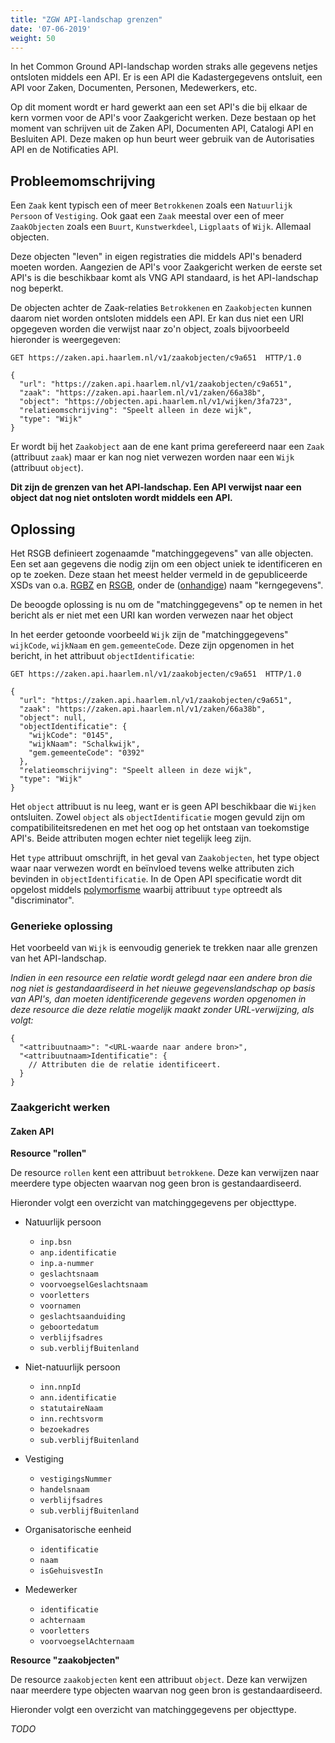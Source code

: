 ```yaml
---
title: "ZGW API-landschap grenzen"
date: '07-06-2019'
weight: 50
---
```


In het Common Ground API-landschap worden straks alle gegevens netjes ontsloten 
middels een API. Er is een API die Kadastergegevens ontsluit, een API voor 
Zaken, Documenten, Personen, Medewerkers, etc.

Op dit moment wordt er hard gewerkt aan een set API's die bij elkaar de
kern vormen voor de API's voor Zaakgericht werken. Deze bestaan op het moment
van schrijven uit de Zaken API, Documenten API, Catalogi API en Besluiten API.
Deze maken op hun beurt weer gebruik van de Autorisaties API en de Notificaties 
API.

## Probleemomschrijving

Een `Zaak` kent typisch een of meer `Betrokkenen` zoals een 
`Natuurlijk Persoon` of `Vestiging`. Ook gaat een `Zaak` meestal over een of 
meer `ZaakObjecten` zoals een `Buurt`, `Kunstwerkdeel`, `Ligplaats` of `Wijk`. 
Allemaal objecten.

Deze objecten "leven" in eigen registraties die middels API's benaderd moeten 
worden. Aangezien de API's voor Zaakgericht werken de eerste set API's is die 
beschikbaar komt als VNG API standaard, is het API-landschap nog beperkt.

De objecten achter de Zaak-relaties `Betrokkenen` en `Zaakobjecten` kunnen 
daarom niet worden ontsloten middels een API. Er kan dus niet een URI opgegeven
worden die verwijst naar zo'n object, zoals bijvoorbeeld hieronder is 
weergegeven:

```http
GET https://zaken.api.haarlem.nl/v1/zaakobjecten/c9a651  HTTP/1.0

{
  "url": "https://zaken.api.haarlem.nl/v1/zaakobjecten/c9a651",
  "zaak": "https://zaken.api.haarlem.nl/v1/zaken/66a38b",
  "object": "https://objecten.api.haarlem.nl/v1/wijken/3fa723",
  "relatieomschrijving": "Speelt alleen in deze wijk",
  "type": "Wijk"
}
```

Er wordt bij het `Zaakobject` aan de ene kant prima gerefereerd naar een `Zaak`
(attribuut `zaak`) maar er kan nog niet verwezen worden naar een `Wijk`
(attribuut `object`).

**Dit zijn de grenzen van het API-landschap. Een API verwijst naar een object
dat nog niet ontsloten wordt middels een API.**

## Oplossing

Het RSGB definieert zogenaamde "matchinggegevens" van alle objecten. Een set 
aan gegevens die nodig zijn om een object uniek te identificeren en op te 
zoeken. Deze staan het meest helder vermeld in de gepubliceerde XSDs van o.a. 
[RGBZ] en [RSGB], onder de ([onhandige][matching-vs-kern-gegevens]) naam 
"kerngegevens".

De beoogde oplossing is nu om de "matchinggegevens" op te nemen in het bericht 
als er niet met een URI kan worden verwezen naar het object

In het eerder getoonde voorbeeld `Wijk` zijn de "matchinggegevens" `wijkCode`, 
`wijkNaam` en `gem.gemeenteCode`. Deze zijn opgenomen in het bericht, in het 
attribuut `objectIdentificatie`:

```http
GET https://zaken.api.haarlem.nl/v1/zaakobjecten/c9a651  HTTP/1.0

{
  "url": "https://zaken.api.haarlem.nl/v1/zaakobjecten/c9a651",
  "zaak": "https://zaken.api.haarlem.nl/v1/zaken/66a38b",
  "object": null,
  "objectIdentificatie": {
    "wijkCode": "0145",
    "wijkNaam": "Schalkwijk",
    "gem.gemeenteCode": "0392"
  },
  "relatieomschrijving": "Speelt alleen in deze wijk",
  "type": "Wijk"
}
```

Het `object` attribuut is nu leeg, want er is geen API beschikbaar die `Wijken`
ontsluiten. Zowel `object` als `objectIdentificatie` mogen gevuld zijn om
compatibiliteitsredenen en met het oog op het ontstaan van toekomstige API's.
Beide attributen mogen echter niet tegelijk leeg zijn.

Het `type` attribuut omschrijft, in het geval van `Zaakobjecten`, het type 
object waar naar verwezen wordt en beïnvloed tevens welke attributen zich 
bevinden in `objectIdentificatie`. In de Open API specificatie wordt dit 
opgelost middels [polymorfisme] waarbij attribuut `type` optreedt als 
"discriminator".

### Generieke oplossing

Het voorbeeld van `Wijk` is eenvoudig generiek te trekken naar alle grenzen van
het API-landschap.

*Indien in een resource een relatie wordt gelegd naar een andere bron die nog 
niet is gestandaardiseerd in het nieuwe gegevenslandschap op basis van API's, 
dan moeten identificerende gegevens worden opgenomen in deze resource die deze
relatie mogelijk maakt zonder URL-verwijzing, als volgt:*

```
{
  "<attribuutnaam>": "<URL-waarde naar andere bron>",
  "<attribuutnaam>Identificatie": {
    // Attributen die de relatie identificeert.
  }
}
```

### Zaakgericht werken

#### Zaken API

**Resource "rollen"**

De resource `rollen` kent een attribuut `betrokkene`. Deze kan verwijzen naar 
meerdere type objecten waarvan nog geen bron is gestandaardiseerd.

Hieronder volgt een overzicht van matchinggegevens per objecttype.

* Natuurlijk persoon
    
    * `inp.bsn`
    * `anp.identificatie`
    * `inp.a-nummer`
    * `geslachtsnaam`
    * `voorvoegselGeslachtsnaam`
    * `voorletters`
    * `voornamen`
    * `geslachtsaanduiding`
    * `geboortedatum`
    * `verblijfsadres`
    * `sub.verblijfBuitenland`

* Niet-natuurlijk persoon

    * `inn.nnpId`
    * `ann.identificatie`
    * `statutaireNaam`
    * `inn.rechtsvorm`
    * `bezoekadres`
    * `sub.verblijfBuitenland`

* Vestiging

    * `vestigingsNummer`
    * `handelsnaam`
    * `verblijfsadres`
    * `sub.verblijfBuitenland`

* Organisatorische eenheid

    * `identificatie`
    * `naam`
    * `isGehuisvestIn`

* Medewerker

    * `identificatie`
    * `achternaam`
    * `voorletters`
    * `voorvoegselAchternaam`

**Resource "zaakobjecten"**

De resource `zaakobjecten` kent een attribuut `object`. Deze kan verwijzen naar 
meerdere type objecten waarvan nog geen bron is gestandaardiseerd.

Hieronder volgt een overzicht van matchinggegevens per objecttype.

*TODO*


[matching-vs-kern-gegevens]: https://discussie.kinggemeenten.nl/discussie/gemma/stuf-301/wijzig-de-term-kerngegevens-matchinggegevens
[RSGB]: https://www.gemmaonline.nl/index.php/Sectormodel_Basisgegevens:_StUF-BG
[RGBZ]: https://www.gemmaonline.nl/index.php/Documentatie_Zaak-_en_Documentservices
[polymorfisme]: https://swagger.io/docs/specification/data-models/inheritance-and-polymorphism/
